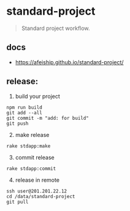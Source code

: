 # standard-project
> Standard project workflow.

## docs
- https://afeiship.github.io/standard-project/


## release:
1. build your project
  ```shell
  npm run build
  git add --all
  git commit -m "add: for build"
  git push
  ```

2. make release
  ```shell
  rake stdapp:make
  ```

3. commit release
  ```shell
  rake stdapp:commit
  ```

4. release in remote
  ```shell
  ssh user@201.201.22.12
  cd /data/standard-project
  git pull
  ```
